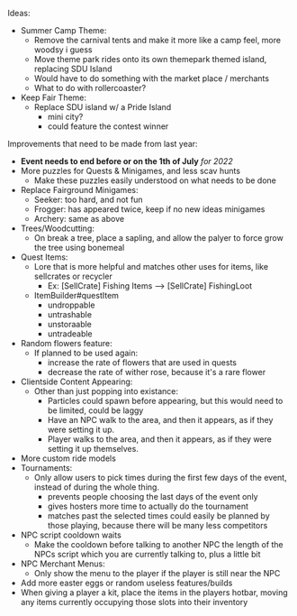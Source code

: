 Ideas:

- Summer Camp Theme:
    - Remove the carnival tents and make it more like a camp feel, more woodsy i guess
    - Move theme park rides onto its own themepark themed island, replacing SDU Island
    - Would have to do something with the market place / merchants
    - What to do with rollercoaster?
- Keep Fair Theme:
    - Replace SDU island w/ a Pride Island
        - mini city?
        - could feature the contest winner

Improvements that need to be made from last year:

- **Event needs to end before or on the 1th of July** *for 2022*
- More puzzles for Quests & Minigames, and less scav hunts
    - Make these puzzles easily understood on what needs to be done
- Replace Fairground Minigames:
    - Seeker: too hard, and not fun
    - Frogger: has appeared twice, keep if no new ideas minigames
    - Archery: same as above
- Trees/Woodcutting:
    - On break a tree, place a sapling, and allow the palyer to force grow the tree using bonemeal
- Quest Items:
    - Lore that is more helpful and matches other uses for items, like sellcrates or recycler
        - Ex: [SellCrate] Fishing Items --> [SellCrate] FishingLoot
    - ItemBuilder#questItem
        - undroppable
        - untrashable
        - unstoraable
        - untradeable
- Random flowers feature:
    - If planned to be used again:
        - increase the rate of flowers that are used in quests
        - decrease the rate of wither rose, because it's a rare flower
- Clientside Content Appearing:
    - Other than just popping into existance:
        - Particles could spawn before appearing, but this would need to be limited, could be laggy
        - Have an NPC walk to the area, and then it appears, as if they were setting it up.
        - Player walks to the area, and then it appears, as if they were setting it up themselves.
- More custom ride models
- Tournaments:
    - Only allow users to pick times during the first few days of the event, instead of during the whole thing.
        - prevents people choosing the last days of the event only
        - gives hosters more time to actually do the tournament
        - matches past the selected times could easily be planned by those playing, because there will be many less
          competitors
- NPC script cooldown waits
    - Make the cooldown before talking to another NPC the length of the NPCs script which you are currently talking to,
      plus a little bit
- NPC Merchant Menus:
    - Only show the menu to the player if the player is still near the NPC
- Add more easter eggs or random useless features/builds
- When giving a player a kit, place the items in the players hotbar, moving any items currently occupying those slots
  into their inventory